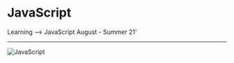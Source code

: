 # JavaScript
Learning --> JavaScript  August  - Summer 21'
***

![JavaScript](https://socialify.git.ci/shahzaneer/The-Great-JavaScript//image?description=1&font=Raleway&forks=1&issues=1&language=1&name=1&pattern=Floating%20Cogs&pulls=1&stargazers=1&theme=Dark)
